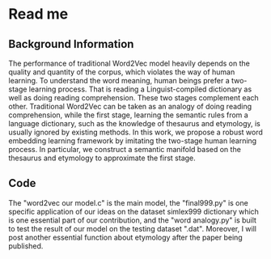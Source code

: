# Read me
## Background Information
The performance of traditional Word2Vec model heavily depends on the quality and quantity of the corpus, which violates the way of human learning. To understand the word meaning, human beings prefer a two-stage learning process. That is reading a Linguist-compiled dictionary as well as doing reading comprehension. These two stages complement each other. Traditional Word2Vec can be taken as an analogy of doing reading comprehension, while the first stage, learning the semantic rules from a language dictionary, such as the knowledge of thesaurus and etymology, is usually ignored by existing methods. In this work, we propose a robust word embedding learning framework by imitating the two-stage human learning process. In particular, we construct a semantic manifold based on the thesaurus and etymology to approximate the first stage.  

## Code
The "word2vec our model.c" is the main model, the "final999.py" is one specific application of our ideas on the dataset simlex999 dictionary which is one essential part of our contribution, and the "word analogy.py" is built to test the result of our model on the testing dataset ".dat". Moreover, I will post another essential function about etymology after the paper being published.